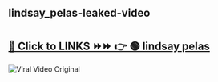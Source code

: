 
 ## lindsay_pelas-leaked-video 

# <h2><a href="https://clipsfans.com/lindsay_pelas&ref=git">🔗 Click to LINKS ⏩⏩ 👉 🟢 lindsay pelas </a></h2>

<a href="https://clipsfans.com/lindsay_pelas&ref=git" rel="nofollow" data-target="animated-image.originalLink"><img src="https://i.ibb.co.com/xMMVF88/686577567.gif" alt="Viral Video Original" style="max-width: 100%; display: inline-block;" data-target="animated-image.originalImage"></a>
